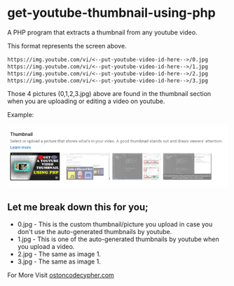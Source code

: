 # get-youtube-thumbnail-using-php
A PHP program that extracts a thumbnail from any youtube video.



This format represents the screen above.

```
https://img.youtube.com/vi/<--put-youtube-video-id-here-->/0.jpg
https://img.youtube.com/vi/<--put-youtube-video-id-here-->/1.jpg
https://img.youtube.com/vi/<--put-youtube-video-id-here-->/2.jpg
https://img.youtube.com/vi/<--put-youtube-video-id-here-->/3.jpg
```

Those 4 pictures (0,1,2,3.jpg) above are found in the thumbnail section when you are uploading or editing a video on youtube.

Example:

![A screenshot of the thumbnail section](Thumbnail_section.png)

## Let me break down this for you;

* 0.jpg - This is the custom thumbnail/picture you upload in case you don't use the auto-generated thumbnails by youtube.
* 1.jpg - This is one of the auto-generated thumbnails by youtube when you upload a video.
* 2.jpg - The same as image 1.
* 3.jpg - The same as image 1.

For More Visit [ostoncodecypher.com](https://ostoncodecypher.com)
